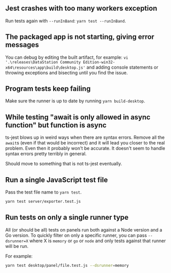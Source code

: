 ## Jest crashes with too many workers exception

Run tests again with `--runInBand`: `yarn test --runInBand`.

## The packaged app is not starting, giving error messages

You can debug by editing the built artifact, for example: `vi
'.\releases\DataStation Community Edition-win32-x64\resources\app\build\desktop.js'` and adding console
statements or throwing exceptions and bisecting until you find the
issue.

## Program tests keep failing

Make sure the runner is up to date by running `yarn build-desktop`.

## While testing "await is only allowed in async function" but function is async

ts-jest blows up in weird ways when there are syntax errors. Remove
all the `await`s (even if that would be incorrect) and it will lead
you closer to the real problem. Even then it probably won't be
accurate. It doesn't seem to handle syntax errors pretty terribly in
general.

Should move to something that is not ts-jest eventually.

## Run a single JavaScript test file

Pass the test file name to `yarn test`.

```bash
yarn test server/exporter.test.js
```

## Run tests on only a single runner type

All (or should be all) tests on panels run both against a Node version
and a Go version. To quickly filter on only a specific runner, you can
pass `--dsrunner=X` where X is `memory` or `go` or `node` and only
tests against that runner will be run.

For example:

```bash
yarn test desktop/panel/file.test.js --dsrunner=memory
```
